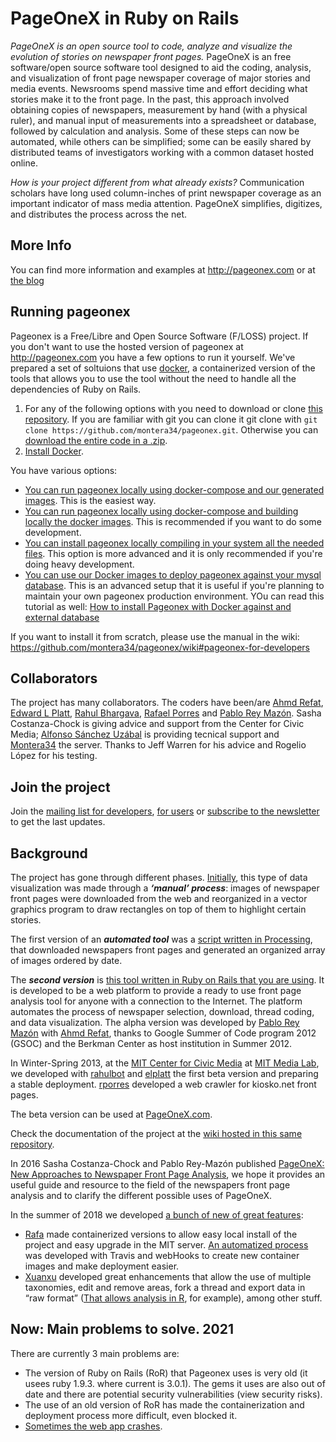 PageOneX in Ruby on Rails
=========================

*PageOneX is an open source tool to code, analyze and visualize the evolution of stories on newspaper front pages.* PageOneX is an free software/open source software tool designed to aid the coding, analysis, and visualization of front page newspaper coverage of major stories and media events. Newsrooms spend massive time and effort deciding what stories make it to the front page.
In the past, this approach involved obtaining copies of newspapers, measurement by hand (with a physical ruler), and manual input of measurements into a spreadsheet or database, followed by calculation and analysis. Some of these steps can now be automated, while others can be simplified; some can be easily shared by distributed teams of investigators working with a common dataset hosted online.

*How is your project different from what already exists?* Communication scholars have long used column-inches of print newspaper coverage as an important indicator of mass media attention. PageOneX simplifies, digitizes, and distributes the process across the net.

More Info
---------

You can find more information and examples at http://pageonex.com or at [the blog](http://montera34.org/pageonex/)

Running pageonex
----------------

Pageonex is a Free/Libre and Open Source Software (F/LOSS) project. If you don't want to use the hosted version of pageonex at http://pageonex.com you have a few options to run it yourself. We've prepared a set of soltuions that use [docker](http://docker.com/), a containerized version of the tools that allows you to use the tool without the need to handle all the dependencies of Ruby on Rails.

1. For any of the following options with you need to download or clone [this repository](https://github.com/montera34/pageonex). If you are familiar with git you can clone it git clone with `git clone https://github.com/montera34/pageonex.git`. Otherwise you can [download the entire code in a .zip](https://github.com/montera34/pageonex/archive/refs/heads/master.zip).
2. [Install Docker](https://www.docker.com/get-started).

You have various options:

* [You can run pageonex locally using docker-compose and our generated images](doc/docker/running-pageonex-locally-with-docker-compose.md). This is the easiest way.
* [You can run pageonex locally using docker-compose and building locally the docker images](doc/docker/development-with-docker-compose.md). This is recommended if you want to do some development.
* [You can install pageonex locally compiling in your system all the needed files](doc/local-install.md). This option is more advanced and it is only recommended if you're doing heavy development.
* [You can use our Docker images to deploy pageonex against your mysql database](doc/docker/running-pageonex-in-your-environment.md). This is an advanced setup that it is useful if you're planning to maintain your own pageonex production environment. YOu can read this tutorial as well: [How to install Pageonex with Docker against and external database](https://github.com/montera34/pageonex/wiki/How-to-install-Pageonex-with-Docker-against-and-external-database)


If you want to install it from scratch, please use the manual in the wiki: https://github.com/montera34/pageonex/wiki#pageonex-for-developers


Collaborators
-------------

The project has many collaborators. The coders have been/are [Ahmd Refat](https://github.com/ahmdrefat), [Edward L Platt](https://github.com/elplatt), [Rahul Bhargava](https://github.com/rahulbot), [Rafael Porres](https://github.com/rporres) and [Pablo Rey Mazón](https://github.com/numeroteca). Sasha Costanza-Chock is giving advice and support from the Center for Civic Media; [Alfonso Sánchez Uzábal](http://skotperez.net/) is providing tecnical support and [Montera34](http://montera34.com/) the server. Thanks to Jeff Warren for his advice and Rogelio López for his testing.


Join the project
----------------

Join the [mailing list for developers](http://mailman.mit.edu/mailman/listinfo/pageonexdev), [for users](https://groups.google.com/forum/?fromgroups#!forum/pageonex) or [subscribe to the newsletter](http://montera34.org/pageonex/newsletter/) to get the last updates.


Background
----------

The project has gone through different phases. 
[Initially](http://civic.mit.edu/blog/pablo/analyzing-newspapers-front-pages), this type of data visualization was made through a ***‘manual’ process***: images of newspaper front pages were downloaded from the web and reorganized in a vector graphics program to draw rectangles on top of them to highlight certain stories.

The first version of an ***automated tool*** was a [script written in Processing](https://github.com/numeroteca/pageonex-processing)</a>, that downloaded newspapers front pages and generated an organized array of images ordered by date. 

The ***second version*** is [this tool written in Ruby on Rails that you are using](https://github.com/numeroteca/pageonex). It is developed to be a web platform to provide a ready to use front page analysis tool for anyone with a connection to the Internet. The platform automates the process of newspaper selection, download, thread coding, and data visualization. The alpha version was developed by [Pablo Rey Mazón](https://github.com/numeroteca) with [Ahmd Refat](https://github.com/ahmdrefat), thanks to Google Summer of Code program 2012 (GSOC) and the Berkman Center as host institution in Summer 2012.

In Winter-Spring 2013, at the [MIT Center for Civic Media](http://civic.mit.edu/) at [MIT Media Lab](http://media.mit.edu), we developed with [rahulbot](https://github.com/rahulbot) and [elplatt](https://github.com/elplatt) the first beta version and preparing a stable deployment. [rporres](https://github.com/rporres) developed a web crawler for kiosko.net front pages.

The beta version can be used at [PageOneX.com](http://pageonex.com/).

Check the documentation of the project at the [wiki hosted in this same repository](https://github.com/numeroteca/pageonex/wiki).

In 2016 Sasha Costanza-Chock and Pablo Rey-Mazón published [PageOneX: New Approaches to Newspaper Front Page Analysis](http://ijoc.org/index.php/ijoc/article/view/4442), we hope it provides an useful guide and resource to the field of the newspapers front page analysis and to clarify the different possible uses of PageOneX.

In the summer of 2018 we developed [a bunch of new of great features](https://blog.pageonex.com/2019/05/14/brand-new-features-edit-areas-fork-threads-multi-taxonomy/):

+ [Rafa](https://github.com/rporres) made containerized versions to allow easy local install of the project and easy upgrade in the MIT server. [An automatized process](https://github.com/montera34/pageonex/issues/230#issuecomment-492608930) was developed with Travis and webHooks to create new container images and make deployment easier. 
+ [Xuanxu](https://github.com/xuanxu) developed great enhancements that allow the use of multiple taxonomies, edit and remove areas, fork a thread and export data in “raw format” ([That allows analysis in R](https://code.montera34.com/numeroteca/pageonexR), for example), among other stuff. 


Now: Main problems to solve. 2021
------------------------

There are currently 3 main problems are:

+ The version of Ruby on Rails (RoR) that Pageonex uses is very old (it usees ruby 1.9.3. where current is 3.0.1). The gems it uses are also out of date and there are potential security vulnerabilities (view security risks).
+ The use of an old version of RoR has made the containerization and deployment process more difficult, even blocked it. 
+ [Sometimes the web app crashes](https://github.com/montera34/pageonex/issues/235).


